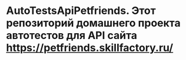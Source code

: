 # AutoTestsApiPetfriends. Этот репозиторий домашнего проекта автотестов для API сайта https://petfriends.skillfactory.ru/
